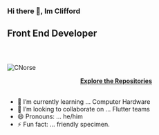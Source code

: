 
<!--
**CNorse/CNorse** is a ✨ _special_ ✨ repository because its `README.md` (this file) appears on your GitHub profile.

Here are some ideas to get you started:
-->
### Hi there 👋, Im Clifford

## Front End Developer

<br />
<div align="Center">
<h3 align="center"> </h3><p align="left"> <img src="https://komarev.com/ghpvc/?username=CNorse&label=Profile%20views&color=green&style=flat" alt="CNorse" /> </p> 
<a href="https://github.com/CNorse?tab=repositories"><Strong>Explore the Repositories</Strong></a>
</div>

<br />

- 🌱 I’m currently learning ... Computer Hardware
- 👯 I’m looking to collaborate on ... Flutter teams
- 😄 Pronouns: ... he/him
- ⚡ Fun fact: ... friendly specimen.

<br />

